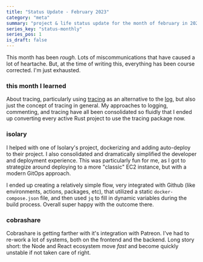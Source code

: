 ```yaml
---
title: "Status Update - February 2023"
category: "meta"
summary: "project & life status update for the month of february in 2023 (monthly series)"
series_key: "status-monthly"
series_pos: 1
is_draft: false
---
```


This month has been _rough_. Lots of miscommunications that have caused a lot of heartache. But, at the time of writing
this, everything has been course corrected. I'm just exhausted.

### this month I learned

About tracing, particularly using [tracing][tracing-package] as an alternative to the [log][log-package], but also
just the concept of tracing in general. My approaches to logging, commenting, and tracing have all been consolidated so
fluidly that I ended up converting every active Rust project to use the tracing package now.

### isolary

I helped with one of Isolary's project, dockerizing and adding auto-deploy to their project. I also consolidated and
dramatically simplified the developer and deployment experience.
This was particularly fun for me, as I got to strategize around deploying to a more "classic" EC2 instance, but with a
modern GitOps approach.

I ended up creating a relatively simple flow, very integrated with Github (like environments, actions, packages, etc),
that utilized a static `docker-compose.json` file, and then used `jq` to fill in dynamic variables during the build
process.
Overall super happy with the outcome there.

### cobrashare

Cobrashare is getting farther with it's integration with Patreon. I've had to re-work a lot of systems,
both on the frontend and the backend. Long story short: the Node and React ecosystem move _fast_ and become quickly
unstable if not taken care of right.

[tracing-package]:https://docs.rs/tracing/latest/tracing/

[log-package]:https://docs.rs/log/latest/log/
